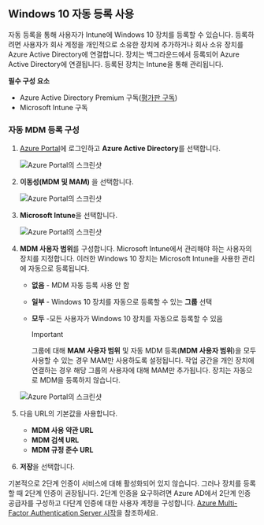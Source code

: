 ## <a name="enable-windows-10-automatic-enrollment"></a>Windows 10 자동 등록 사용

자동 등록을 통해 사용자가 Intune에 Windows 10 장치를 등록할 수 있습니다. 등록하려면 사용자가 회사 계정을 개인적으로 소유한 장치에 추가하거나 회사 소유 장치를 Azure Active Directory에 연결합니다. 장치는 백그라운드에서 등록되어 Azure Active Directory에 연결됩니다. 등록된 장치는 Intune을 통해 관리됩니다.

**필수 구성 요소**
- Azure Active Directory Premium 구독([평가판 구독](http://go.microsoft.com/fwlink/?LinkID=816845))
- Microsoft Intune 구독


### <a name="configure-automatic-mdm-enrollment"></a>자동 MDM 등록 구성

1. [Azure Portal](https://portal.azure.com)에 로그인하고 **Azure Active Directory**를 선택합니다.

   ![Azure Portal의 스크린샷](../media/auto-enroll-azure-main.png)

2. **이동성(MDM 및 MAM)** 을 선택합니다.

   ![Azure Portal의 스크린샷](../media/auto-enroll-mdm.png)

3. **Microsoft Intune**을 선택합니다.

   ![Azure Portal의 스크린샷](../media/auto-enroll-intune.png)

4. **MDM 사용자 범위**를 구성합니다. Microsoft Intune에서 관리해야 하는 사용자의 장치를 지정합니다. 이러한 Windows 10 장치는 Microsoft Intune을 사용한 관리에 자동으로 등록됩니다.

   - **없음** - MDM 자동 등록 사용 안 함
   - **일부** - Windows 10 장치를 자동으로 등록할 수 있는 **그룹** 선택
   - **모두** -모든 사용자가 Windows 10 장치를 자동으로 등록할 수 있음

      > [!IMPORTANT]
      > 그룹에 대해 **MAM 사용자 범위** 및 자동 MDM 등록(**MDM 사용자 범위**)을 모두 사용할 수 있는 경우 MAM만 사용하도록 설정됩니다. 작업 공간을 개인 장치에 연결하는 경우 해당 그룹의 사용자에 대해 MAM만 추가됩니다. 장치는 자동으로 MDM을 등록하지 않습니다.

   ![Azure Portal의 스크린샷](../media/auto-enroll-scope.png)

5. 다음 URL의 기본값을 사용합니다.
    - **MDM 사용 약관 URL**
    - **MDM 검색 URL**
    - **MDM 규정 준수 URL**

6. **저장**을 선택합니다.

기본적으로 2단계 인증이 서비스에 대해 활성화되어 있지 않습니다. 그러나 장치를 등록할 때 2단계 인증이 권장됩니다. 2단계 인증을 요구하려면 Azure AD에서 2단계 인증 공급자를 구성하고 다단계 인증에 대한 사용자 계정을 구성합니다. [Azure Multi-Factor Authentication Server 시작](https://docs.microsoft.com/azure/multi-factor-authentication/multi-factor-authentication-get-started-cloud)을 참조하세요.
